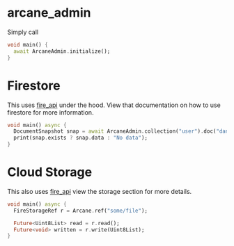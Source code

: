 # arcane_admin

Simply call 

```dart
void main() {
  await ArcaneAdmin.initialize();
}
```

# Firestore

This uses [fire_api](https://pub.dev/packages/fire_api) under the hood. View that documentation on how to use firestore for more information.

```dart
void main() async {
  DocumentSnapshot snap = await ArcaneAdmin.collection("user").doc("dan").get();
  print(snap.exists ? snap.data : "No data");
}
```

# Cloud Storage

This also uses [fire_api](https://pub.dev/packages/fire_api#firebase-storage-api) view the storage section for more details.

```dart
void main() async {
  FireStorageRef r = Arcane.ref("some/file");

  Future<Uint8List> read = r.read();
  Future<void> written = r.write(Uint8List);
}
```